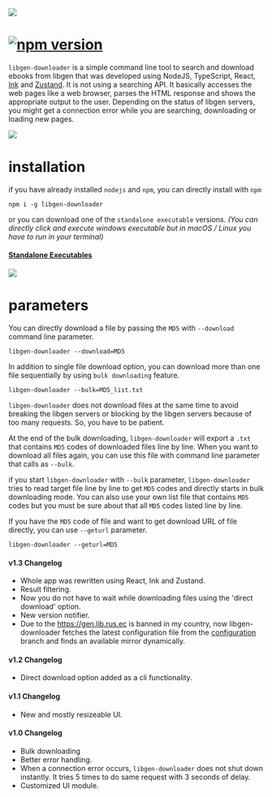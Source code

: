 ![](https://raw.githubusercontent.com/obsfx/libgen-cli-downloader/gh-pages/media/logo-b.png)



#  [![npm version](https://badge.fury.io/js/libgen-downloader.svg)](https://badge.fury.io/js/libgen-downloader)

`libgen-downloader` is a simple command line tool to search and download ebooks from libgen that was developed using NodeJS, TypeScript, React, [Ink](https://github.com/vadimdemedes/ink) and [Zustand](https://github.com/pmndrs/zustand). It is not using a searching API. It basically accesses the web pages like a web browser, parses the HTML response and shows the appropriate output to the user. Depending on the status of libgen servers, you might get a connection error while you are searching, downloading or loading new pages.

![](https://raw.githubusercontent.com/obsfx/libgen-cli-downloader/gh-pages/media/a.gif)

# installation

if you have already installed `nodejs` and `npm`, you can directly install with `npm`

```
npm i -g libgen-downloader
```

or you can download one of the `standalone executable` versions. *(You can directly click and execute windows executable but in macOS / Linux you have to run in your terminal)*

#### [Standalone Executables](https://github.com/obsfx/libgen-cli-downloader/releases)

![](https://raw.githubusercontent.com/obsfx/libgen-cli-downloader/gh-pages/media/b.gif)

# parameters

You can directly download a file by passing the `MD5` with `--download` command line parameter.

```
libgen-downloader --download=MD5
```

In addition to single file download option, you can download more than one file sequentially by using `bulk downloading` feature.


```
libgen-downloader --bulk=MD5_list.txt
```

`libgen-downloader` does not download files at the same time to avoid breaking the libgen servers or blocking by the libgen servers because of too many requests. So, you have to be patient.

At the end of the bulk downloading, `libgen-downloader` will export a `.txt` that contains `MD5` codes of downloaded files line by line. When you want to download all files again, you can use this file with command line parameter that calls as `--bulk`.

if you start `libgen-downloader` with `--bulk` parameter, `libgen-downloader` tries to read target file line by line to get `MD5` codes and directly starts in bulk downloading mode. You can also use your own list file that contains `MD5` codes but you must be sure about that all `MD5` codes listed line by line.

If you have the `MD5` code of file and want to get download URL of file directly, you can use `--geturl` parameter.

```
libgen-downloader --geturl=MD5
```



#### v1.3 Changelog

- Whole app was rewritten using React, Ink and Zustand.
- Result filtering.
- Now you do not have to wait while downloading files using the 'direct download' option.
- New version notifier.
- Due to the https://gen.lib.rus.ec is banned in my country, now libgen-downloader fetches the latest configuration file from the [configuration](https://github.com/obsfx/libgen-downloader/tree/configuration) branch and finds an available mirror dynamically.

#### v1.2 Changelog

- Direct download option added as a cli functionality.


#### v1.1 Changelog

- New and mostly resizeable UI.


#### v1.0 Changelog

- Bulk downloading
- Better error handling.
- When a connection error occurs, `libgen-downloader` does not shut down instantly. It tries 5 times to do same request with 3 seconds of delay.
- Customized UI module.
